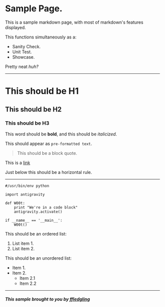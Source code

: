 
# Sample Page.

This is a sample markdown page, with most of markdown's features displayed.

This functions simultaneously as a:

+ Sanity Check.
+ Unit Test.
+ Showcase.

Pretty neat _huh?_

---

# This should be H1

## This should be H2

### This should be H3

This word should be **bold**, and this should be _italicized_.

This should appear as `pre-formatted text`.

> This should be a block quote.


This is a [link](http://www.xkcd.com)

Just below this should be a horizontal rule.

---


    #/usr/bin/env python

    import antigravity

    def W00t:
        print "We're in a code block"
        antigravity.activate()

    if __name__ == '__main__':
        W00t()


This should be an ordered list:

1. List item 1.
2. List item 2.

This should be an unordered list:

+ Item 1.
+ Item 2.
    + Item 2.1
    + Item 2.2

   
---

##### This sample brought to you by [ffledgling](https://github.com/ffledgling/)
